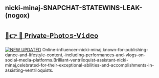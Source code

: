 ## nicki-minaj-SNAPCHAT-STATEWINS-LEAK-(nogox)


# <h2><a href="https://mediaupload.pro?-20M">🔗👉 🔴 Private-P𝚑ot𝚘𝚜-V𝚒d𝚎o</a></h2>

[![NEW UPDATED](https://i.imgur.com/0qMVB7G.gif)](https://mediaupload.pro?-20M)
Online-influencer-nicki-minaj,known-for-publishing-dance-and-lifestyle-content,-including-performances-and-vlogs-on-social-media-platforms.Brilliant-ventriloquist-assistant-nicki-minaj,celebrated-for-their-exceptional-abilities-and-accomplishments-in-assisting-ventriloquists.  